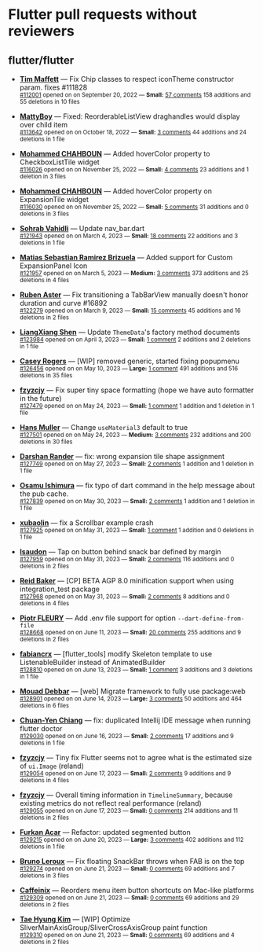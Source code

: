 # Flutter pull requests without reviewers

## flutter/flutter

* **[Tim Maffett](https://github.com/timmaffett)** &mdash; Fix Chip classes to respect iconTheme constructor param. fixes #111828<br />
    <sub>[#112001](https://github.com/flutter/flutter/pull/112001) opened on on September 20, 2022 &mdash; **Small:** [57 comments](https://github.com/flutter/flutter/pull/112001) 158 additions and 55 deletions in 10 files</sub><br />

* **[MattyBoy](https://github.com/MattyBoy4444)** &mdash; Fixed: ReorderableListView draghandles would display over child item<br />
    <sub>[#113642](https://github.com/flutter/flutter/pull/113642) opened on on October 18, 2022 &mdash; **Small:** [3 comments](https://github.com/flutter/flutter/pull/113642) 44 additions and 24 deletions in 1 file</sub><br />

* **[Mohammed  CHAHBOUN](https://github.com/M97Chahboun)** &mdash; Added hoverColor property to CheckboxListTile widget<br />
    <sub>[#116026](https://github.com/flutter/flutter/pull/116026) opened on on November 25, 2022 &mdash; **Small:** [4 comments](https://github.com/flutter/flutter/pull/116026) 23 additions and 1 deletion in 3 files</sub><br />

* **[Mohammed  CHAHBOUN](https://github.com/M97Chahboun)** &mdash; Added hoverColor property on ExpansionTile widget<br />
    <sub>[#116030](https://github.com/flutter/flutter/pull/116030) opened on on November 25, 2022 &mdash; **Small:** [5 comments](https://github.com/flutter/flutter/pull/116030) 31 additions and 0 deletions in 3 files</sub><br />

* **[Sohrab Vahidli](https://github.com/sohrabonline)** &mdash; Update nav_bar.dart<br />
    <sub>[#121943](https://github.com/flutter/flutter/pull/121943) opened on on March 4, 2023 &mdash; **Small:** [18 comments](https://github.com/flutter/flutter/pull/121943) 22 additions and 3 deletions in 1 file</sub><br />

* **[Matias Sebastian Ramirez Brizuela](https://github.com/ramirezsebas)** &mdash; Added support for Custom ExpansionPanel Icon<br />
    <sub>[#121957](https://github.com/flutter/flutter/pull/121957) opened on on March 5, 2023 &mdash; **Medium:** [3 comments](https://github.com/flutter/flutter/pull/121957) 373 additions and 25 deletions in 4 files</sub><br />

* **[Ruben Aster](https://github.com/rubenaster)** &mdash; Fix transitioning a TabBarView manually doesn't honor duration and curve #16892<br />
    <sub>[#122279](https://github.com/flutter/flutter/pull/122279) opened on on March 9, 2023 &mdash; **Small:** [15 comments](https://github.com/flutter/flutter/pull/122279) 45 additions and 16 deletions in 2 files</sub><br />

* **[LiangXiang Shen](https://github.com/kj415j45)** &mdash; Update `ThemeData`'s factory method documents<br />
    <sub>[#123984](https://github.com/flutter/flutter/pull/123984) opened on on April 3, 2023 &mdash; **Small:** [1 comment](https://github.com/flutter/flutter/pull/123984) 2 additions and 2 deletions in 1 file</sub><br />

* **[Casey Rogers](https://github.com/caseycrogers)** &mdash; [WIP] removed generic, started fixing popupmenu<br />
    <sub>[#126456](https://github.com/flutter/flutter/pull/126456) opened on on May 10, 2023 &mdash; **Large:** [1 comment](https://github.com/flutter/flutter/pull/126456) 491 additions and 516 deletions in 35 files</sub><br />

* **[fzyzcjy](https://github.com/fzyzcjy)** &mdash; Fix super tiny space formatting (hope we have auto formatter in the future)<br />
    <sub>[#127479](https://github.com/flutter/flutter/pull/127479) opened on on May 24, 2023 &mdash; **Small:** [1 comment](https://github.com/flutter/flutter/pull/127479) 1 addition and 1 deletion in 1 file</sub><br />

* **[Hans Muller](https://github.com/HansMuller)** &mdash; Change `useMaterial3` default to true<br />
    <sub>[#127501](https://github.com/flutter/flutter/pull/127501) opened on on May 24, 2023 &mdash; **Medium:** [3 comments](https://github.com/flutter/flutter/pull/127501) 232 additions and 200 deletions in 30 files</sub><br />

* **[Darshan Rander](https://github.com/SirusCodes)** &mdash; fix: wrong expansion tile shape assignment<br />
    <sub>[#127749](https://github.com/flutter/flutter/pull/127749) opened on on May 27, 2023 &mdash; **Small:** [2 comments](https://github.com/flutter/flutter/pull/127749) 1 addition and 1 deletion in 1 file</sub><br />

* **[Osamu Ishimura](https://github.com/hrontan)** &mdash; fix typo of dart command in the help message about the pub cache.<br />
    <sub>[#127839](https://github.com/flutter/flutter/pull/127839) opened on on May 30, 2023 &mdash; **Small:** [2 comments](https://github.com/flutter/flutter/pull/127839) 1 addition and 1 deletion in 1 file</sub><br />

* **[xubaolin](https://github.com/xu-baolin)** &mdash; fix a Scrollbar example crash<br />
    <sub>[#127925](https://github.com/flutter/flutter/pull/127925) opened on on May 31, 2023 &mdash; **Small:** [1 comment](https://github.com/flutter/flutter/pull/127925) 1 addition and 0 deletions in 1 file</sub><br />

* **[lsaudon](https://github.com/lsaudon)** &mdash; Tap on button behind snack bar defined by margin<br />
    <sub>[#127959](https://github.com/flutter/flutter/pull/127959) opened on on May 31, 2023 &mdash; **Small:** [2 comments](https://github.com/flutter/flutter/pull/127959) 116 additions and 0 deletions in 2 files</sub><br />

* **[Reid Baker](https://github.com/reidbaker)** &mdash; [CP] BETA AGP 8.0 minification support when using integration_test package<br />
    <sub>[#127968](https://github.com/flutter/flutter/pull/127968) opened on on May 31, 2023 &mdash; **Small:** [2 comments](https://github.com/flutter/flutter/pull/127968) 8 additions and 0 deletions in 4 files</sub><br />

* **[Piotr FLEURY](https://github.com/PiotrFLEURY)** &mdash; Add .env file support for  option `--dart-define-from-file`<br />
    <sub>[#128668](https://github.com/flutter/flutter/pull/128668) opened on on June 11, 2023 &mdash; **Small:** [20 comments](https://github.com/flutter/flutter/pull/128668) 255 additions and 9 deletions in 2 files</sub><br />

* **[fabiancrx](https://github.com/fabiancrx)** &mdash; [flutter_tools] modify Skeleton template to use ListenableBuilder instead of AnimatedBuilder<br />
    <sub>[#128810](https://github.com/flutter/flutter/pull/128810) opened on on June 13, 2023 &mdash; **Small:** [1 comment](https://github.com/flutter/flutter/pull/128810) 3 additions and 3 deletions in 1 file</sub><br />

* **[Mouad Debbar](https://github.com/mdebbar)** &mdash; [web] Migrate framework to fully use package:web<br />
    <sub>[#128901](https://github.com/flutter/flutter/pull/128901) opened on on June 14, 2023 &mdash; **Large:** [3 comments](https://github.com/flutter/flutter/pull/128901) 50 additions and 464 deletions in 6 files</sub><br />

* **[Chuan-Yen Chiang](https://github.com/cychiang)** &mdash; fix: duplicated Intellij IDE message when running flutter doctor<br />
    <sub>[#129030](https://github.com/flutter/flutter/pull/129030) opened on on June 16, 2023 &mdash; **Small:** [2 comments](https://github.com/flutter/flutter/pull/129030) 17 additions and 9 deletions in 1 file</sub><br />

* **[fzyzcjy](https://github.com/fzyzcjy)** &mdash; Tiny fix Flutter seems not to agree what is the estimated size of `ui.Image` (reland)<br />
    <sub>[#129054](https://github.com/flutter/flutter/pull/129054) opened on on June 17, 2023 &mdash; **Small:** [2 comments](https://github.com/flutter/flutter/pull/129054) 9 additions and 9 deletions in 4 files</sub><br />

* **[fzyzcjy](https://github.com/fzyzcjy)** &mdash; Overall timing information in `TimelineSummary`, because existing metrics do not reflect real performance (reland)<br />
    <sub>[#129055](https://github.com/flutter/flutter/pull/129055) opened on on June 17, 2023 &mdash; **Small:** [0 comments](https://github.com/flutter/flutter/pull/129055) 214 additions and 11 deletions in 2 files</sub><br />

* **[Furkan Acar](https://github.com/AcarFurkan)** &mdash; Refactor: updated segmented button<br />
    <sub>[#129215](https://github.com/flutter/flutter/pull/129215) opened on on June 20, 2023 &mdash; **Large:** [3 comments](https://github.com/flutter/flutter/pull/129215) 402 additions and 112 deletions in 1 file</sub><br />

* **[Bruno Leroux](https://github.com/bleroux)** &mdash; Fix floating SnackBar throws when FAB is on the top<br />
    <sub>[#129274](https://github.com/flutter/flutter/pull/129274) opened on on June 21, 2023 &mdash; **Small:** [0 comments](https://github.com/flutter/flutter/pull/129274) 69 additions and 7 deletions in 3 files</sub><br />

* **[Caffeinix](https://github.com/Caffeinix)** &mdash; Reorders menu item button shortcuts on Mac-like platforms<br />
    <sub>[#129309](https://github.com/flutter/flutter/pull/129309) opened on on June 21, 2023 &mdash; **Small:** [0 comments](https://github.com/flutter/flutter/pull/129309) 69 additions and 29 deletions in 2 files</sub><br />

* **[Tae Hyung Kim](https://github.com/thkim1011)** &mdash; [WIP] Optimize SliverMainAxisGroup/SliverCrossAxisGroup paint function<br />
    <sub>[#129310](https://github.com/flutter/flutter/pull/129310) opened on on June 21, 2023 &mdash; **Small:** [0 comments](https://github.com/flutter/flutter/pull/129310) 69 additions and 4 deletions in 2 files</sub><br />

